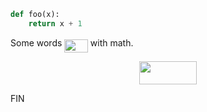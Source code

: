 ```python
def foo(x):
    return x + 1
```

Some words <img src="https://rawgit.com/thomlake/pytorch-attention/master/svgs/47b833b932600afe8f795ea546c5621d.svg?invert_in_darkmode" align=middle width=37.591785pt height=21.10812pt/> with math.

<p align="center"><img src="https://rawgit.com/thomlake/pytorch-attention/master/svgs/3df0a278bb6a199907dec0662cf7f954.svg?invert_in_darkmode" align=middle width=92.018355pt height=36.649305pt/></p>
FIN
